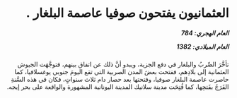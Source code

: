 <h1 dir="rtl">العثمانيون يفتحون صوفيا عاصمة البلغار .</h1>

<h5 dir="rtl">العام الهجري:  784

العام الميلادي: 1382

</h5>

<p dir="rtl">تأخَّرَ الصِّربُ والبلغار في دفع الجزية، ويبدو أنَّ ذلك عن اتفاق بينهم، فتوجَّهَت الجيوش العثمانية إلى بلادِهم، ففتحت بعضَ المدن الصربية التي تقع اليومَ جنوبي يوغسلافيا، كما حاصرت عاصمة البلغار صوفيا، وفتحتها بعد حصار دام ثلاث سنواتٍ، فكان في هذه السَّنةِ الفَرَجُ بفَتحِها، كما فُتِحَت مدينة سلانيك المدينة اليونانية المشهورة والواقعة على بحر إيجه.</p></br>
